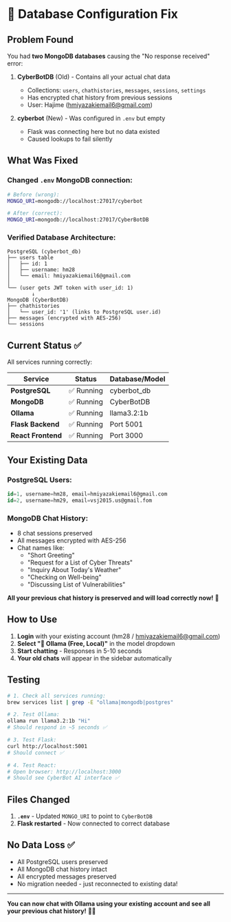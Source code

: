 # 🔧 Database Configuration Fix

## Problem Found

You had **two MongoDB databases** causing the "No response received" error:

1. **CyberBotDB** (Old) - Contains all your actual chat data
   - Collections: `users`, `chathistories`, `messages`, `sessions`, `settings`
   - Has encrypted chat history from previous sessions
   - User: Hajime (hmiyazakiemail6@gmail.com)

2. **cyberbot** (New) - Was configured in `.env` but empty
   - Flask was connecting here but no data existed
   - Caused lookups to fail silently

## What Was Fixed

### Changed `.env` MongoDB connection:
```bash
# Before (wrong):
MONGO_URI=mongodb://localhost:27017/cyberbot

# After (correct):
MONGO_URI=mongodb://localhost:27017/CyberBotDB
```

### Verified Database Architecture:

```
PostgreSQL (cyberbot_db)
├── users table
│   ├── id: 1
│   ├── username: hm28
│   └── email: hmiyazakiemail6@gmail.com
│
└── (user gets JWT token with user_id: 1)
        ↓
MongoDB (CyberBotDB)
├── chathistories
│   └── user_id: '1' (links to PostgreSQL user.id)
├── messages (encrypted with AES-256)
└── sessions
```

## Current Status ✅

All services running correctly:

| Service | Status | Database/Model |
|---------|--------|----------------|
| **PostgreSQL** | ✅ Running | cyberbot_db |
| **MongoDB** | ✅ Running | CyberBotDB |
| **Ollama** | ✅ Running | llama3.2:1b |
| **Flask Backend** | ✅ Running | Port 5001 |
| **React Frontend** | ✅ Running | Port 3000 |

## Your Existing Data

### PostgreSQL Users:
```sql
id=1, username=hm28, email=hmiyazakiemail6@gmail.com
id=2, username=hm29, email=vsj2015.us@gmail.fom
```

### MongoDB Chat History:
- 8 chat sessions preserved
- All messages encrypted with AES-256
- Chat names like:
  - "Short Greeting"
  - "Request for a List of Cyber Threats"
  - "Inquiry About Today's Weather"
  - "Checking on Well-being"
  - "Discussing List of Vulnerabilities"

**All your previous chat history is preserved and will load correctly now!** 🎉

## How to Use

1. **Login** with your existing account (hm28 / hmiyazakiemail6@gmail.com)
2. **Select "🦙 Ollama (Free, Local)"** in the model dropdown
3. **Start chatting** - Responses in 5-10 seconds
4. **Your old chats** will appear in the sidebar automatically

## Testing

```bash
# 1. Check all services running:
brew services list | grep -E "ollama|mongodb|postgres"

# 2. Test Ollama:
ollama run llama3.2:1b "Hi"
# Should respond in ~5 seconds ✅

# 3. Test Flask:
curl http://localhost:5001
# Should connect ✅

# 4. Test React:
# Open browser: http://localhost:3000
# Should see CyberBot AI interface ✅
```

## Files Changed

1. **`.env`** - Updated `MONGO_URI` to point to `CyberBotDB`
2. **Flask restarted** - Now connected to correct database

## No Data Loss ✅

- All PostgreSQL users preserved
- All MongoDB chat history intact
- All encrypted messages preserved
- No migration needed - just reconnected to existing data!

---

**You can now chat with Ollama using your existing account and see all your previous chat history!** 🦙💬
